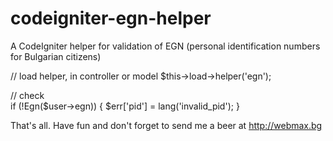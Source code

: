 # codeigniter-egn-helper
A CodeIgniter helper for validation of EGN (personal identification numbers for Bulgarian citizens)

// load helper, in controller or model
$this->load->helper('egn');

// check        
if (!Egn($user->egn)) {
	$err['pid'] = lang('invalid_pid');
}

That's all. Have fun and don't forget to send me a beer at http://webmax.bg
